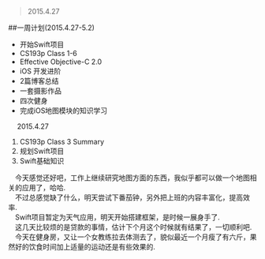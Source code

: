 >2015.4.27  

##一周计划(2015.4.27-5.2)  

* 开始Swift项目  
* CS193p Class 1-6  
* Effective Objective-C 2.0  
* iOS 开发进阶  
* 2篇博客总结  
* 一套摄影作品  
* 四次健身  
* 完成iOS地图模块的知识学习  

&emsp; 2015.4.27  

1. CS193p Class 3 Summary  
2. 规划Swift项目  
3. Swift基础知识  

&emsp;今天感觉还好吧，工作上继续研究地图方面的东西，我似乎都可以做一个地图相关的应用了，哈哈.  
&emsp;不过总感觉缺了什么，明天尝试下番茄钟，另外把上班的内容丰富化，提高效率.  
&emsp;Swift项目暂定为天气应用，明天开始搭建框架，是时候一展身手了.  
&emsp;这几天比较烦的是贷款的事情，估计下个月这个时候就有结果了，一切顺利吧.  
&emsp;今天在健身房，又让一个女教练拉去体测去了，貌似最近一个月瘦了有六斤，果然好的饮食时间加上适量的运动还是有些效果的.  



